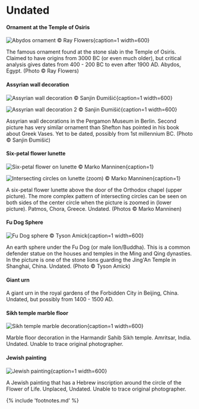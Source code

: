 # Undated

<!-- nopb -->

#### Ornament at the Temple of Osiris

![Abydos ornament © Ray Flowers](./media/abydos-ornament.jpg){caption=1 width=600}

The famous ornament found at the stone slab in the Temple of Osiris. Claimed to have origins from 3000 BC (or even much older), but critical analysis gives dates from 400 - 200 BC to even after 1900 AD. Abydos, Egypt. (Photo © Ray Flowers)

<!-- endnopb -->
<!-- nopb -->

#### Assyrian wall decoration

![Assyrian wall decoration © Sanjin Đumišić](./media/assyrian-wall.jpg){caption=1 width=600}

![Assyrian wall decoration 2 © Sanjin Đumišić](./media/assyrian-wall2.jpg){caption=1 width=600}

Assyrian wall decorations<!-- cite author="Sanjin Đumišić" title="Sumer - Pergamon Museum in Berlin" date="" location="" type="website" href="http://sanjindumisic.com/sumer-pergamon-museum-in-berlin/" --> in the Pergamon Museum in Berlin. Second picture has very similar ornament than Shefton has pointed in his book about Greek Vases<!-- cite author="B.B. Shefton" title="Greek vases" date="1989" location="page 54" type="website" href="http://d2aohiyo3d3idm.cloudfront.net/publications/virtuallibrary/0892361506.pdf" -->. Yet to be dated, possibly from 1st millennium BC. (Photo © Sanjin Đumišić)

<!-- endnopb -->
<!-- nopb -->

#### Six-petal flower lunette

![Six-petal flower on lunette © Marko Manninen](./media/rosette-lunette.jpg){caption=1}

![Intersecting circles on lunette (zoom) © Marko Manninen](./media/rosette-lunette2.jpg){caption=1}

A six-petal flower lunette above the door of the Orthodox chapel (upper picture). The more complex pattern of intersecting circles can be seen on both sides of the center circle when the picture is zoomed in (lower picture). Patmos, Chora, Greece. Undated. (Photos © Marko Manninen)

<!-- endnopb -->
<!-- nopb -->

#### Fu Dog Sphere

![Fu Dog sphere © Tyson Amick](./media/fu-dog.jpg){caption=1 width=600}

An earth sphere under the Fu Dog (or male lion/Buddha). This is a common defender statue on the houses and temples in the Ming and Qing dynasties. In the picture is one of the stone lions guarding the Jing'An Temple in Shanghai, China. Undated. (Photo © Tyson Amick<!-- cite author="Tyson Amick" title="Stone lions guarding the Jing'An Temple in Shanghai" date="" location="" type="website" href="http://www.travelpod.com/travel-blog/nonlinear/3/tpod.html" -->)

<!-- endnopb -->
<!-- nopb -->

#### Giant urn

A giant urn<!-- cite author="Jamie Janover" title="Giant urn" date="" location="" type="website" href="https://www.facebook.com/JamieJanover.artist.profile/photos/a.10151941325323907.1073741826.57889468906/10152818741383907/?type=1&theater" --> in the royal gardens of the Forbidden City in Beijing, China. Undated, but possibly from 1400 - 1500 AD.

<!-- endnopb -->
<!-- nopb -->

#### Sikh temple marble floor

![Sikh temple marble decoration](./media/marble-floor.png){caption=1 width=600}

Marble floor decoration in the Harmandir Sahib Sikh temple<!-- cite author="wikipedia.org" title="Harmandir Sahib" date="" location="" type="website" href="https://en.wikipedia.org/wiki/Harmandir_Sahib" -->. Amritsar, India. Undated. Unable to trace original photographer.

<!-- endnopb -->
<!-- nopb -->

#### Jewish painting

![Jewish painting](./media/jewish-painting.jpg){caption=1 width=600}

A Jewish painting that has a Hebrew inscription around the circle of the Flower of Life. Unplaced, Undated. Unable to trace original photographer.

<!-- endnopb -->

{% include 'footnotes.md' %}
